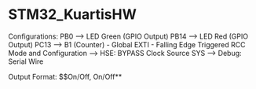 # STM32_KuartisHW
Configurations:
PB0 --> LED Green (GPIO Output)
PB14 --> LED Red (GPIO Output)
PC13 --> B1 (Counter) - Global EXTI - Falling Edge Triggered
RCC Mode and Configuration --> HSE: BYPASS Clock Source
SYS --> Debug: Serial Wire

Output Format: $$On/Off, On/Off**

